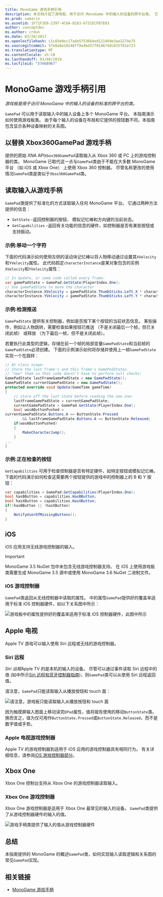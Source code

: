 ```yaml
---
title: MonoGame 游戏手柄引用
description: 本文档介绍了游戏板，用于访问 MonoGame 中的输入的设备的跨平台类。 它讨论了如何读取从游戏板输入，并提供示例代码。
ms.prod: xamarin
ms.assetid: 1F71F3E8-2397-4C6A-8163-6731ECFB7E03
author: conceptdev
ms.author: crdun
ms.date: 03/28/2017
ms.openlocfilehash: c1c03e0ec17ade57536b4ed121469e3ae2274e75
ms.sourcegitcommit: 57e8a0a10246ff9a4bd37f01d67ddc635f81e723
ms.translationtype: MT
ms.contentlocale: zh-CN
ms.lasthandoff: 03/08/2019
ms.locfileid: "57668967"
---
```

# <a name="monogame-gamepad-reference"></a>MonoGame 游戏手柄引用

_游戏板是用于访问 MonoGame 中的输入的设备的标准的跨平台的类。_

`GamePad` 可以用于读取输入中的输入设备上多个 MonoGame 平台。 本指南演示如何使用游戏板类。 由于每个输入的设备在布局和它提供的按钮数不同，本指南包含显示各种设备映射的关系图。

## <a name="gamepad-as-a-replacement-for-xbox360gamepad"></a>以替换 Xbox360GamePad 游戏手柄

提供的原始 XNA API`Xbox360GamePad`读取输入从 Xbox 360 或 PC 上的游戏控制器的类。 MonoGame 已取代这一点与`GamePad`类由于不能在大多数 MonoGame 平台 （如 iOS 或 Xbox One） 上使用 Xbox 360 控制器。 尽管名称更改的使用情况`GamePad`类是类似于`Xbox360GamePad`类。

## <a name="reading-input-from-gamepad"></a>读取输入从游戏手柄

`GamePad`类提供了标准化的方式读取输入任何 MonoGame 平台。 它通过两种方法提供的信息：

- `GetState` -返回控制器的按钮、 模拟记忆棒和方向键的当前状态。
- `GetCapabilities` -返回有关功能的信息的硬件，如控制器是否有某些按钮或支持振动。

### <a name="example-moving-a-character"></a>示例:移动一个字符

下面的代码演示如何使用左侧的滚动块记忆棒以将人物移动通过设置其`XVelocity`和`YVelocity`属性。 此代码假定`characterInstance`是某对象包含的实例`XVelocity`和`YVelocity`属性：

```csharp
// In Update, or some code called every frame:
var gamePadState = GamePad.GetState(PlayerIndex.One);
// Use gamePadState to move the character
characterInstance.XVelocity = gamePadState.ThumbSticks.Left.X * characterInstance.MaxSpeed;
characterInstance.YVelocity = gamePadState.ThumbSticks.Left.Y * characterInstance.MaxSpeed;
```

### <a name="example-detecting-pushes"></a>示例:检测推送

`GamePadState` 提供有关控制器，例如是否按下某个按钮的当前状态信息。 某些操作，例如让人物跳转，需要检查如果按钮已推送 （不是关闭最后一个帧，但已关闭此帧） 或释放 （为下最后一帧，但不是关闭此帧）。

若要执行此类型的逻辑，存储在前一个帧的局部变量`GamePadState`和当前帧的`GamePadState`必须创建。 下面的示例演示如何将存储并使用上一帧`GamePadState`实现一个在跳转：

```csharp
// At class scope:
// Store the last frame's and this frame's GamePadStates.
// "new" them so that code doesn't have to perform null checks:
GamePadState lastFrameGamePadState = new GamePadState();
GamePadState currentGamePadState = new GamePadState();
protected override void Update(GameTime gameTime)
{
    // store off the last state before reading the new one:
    lastFrameGamePadState = currentGamePadState;
    currentGamePadState = GamePad.GetState(PlayerIndex.One);
    bool wasAButtonPushed =
currentGamePadState.Buttons.A == ButtonState.Pressed
        && lastFrameGamePadState.Buttons.A == ButtonState.Released;
    if(wasAButtonPushed)
    {
        MakeCharacterJump();
    }
...
}
```

### <a name="example-checking-for-buttons"></a>示例:正在检查的按钮

`GetCapabilities` 可用于检查控制器是否有特定硬件，如特定按钮或模拟记忆棒。 下面的代码演示如何检查这需要两个按钮提供的游戏中的控制器上的 B 和 Y 按钮：

```csharp
var capabilities = GamePad.GetCapabilities(PlayerIndex.One);
bool hasBButton = capabilities.HasBButton;
bool hasXButton = capabilities.HasXButton;
if(!hasBButton || !hasXButton)
{
    NotifyUserOfMissingButtons();
}
```

## <a name="ios"></a>iOS

iOS 应用支持无线游戏控制器的输入。

> [!IMPORTANT]
> MonoGame 3.5 NuGet 包中未包含无线游戏控制器支持。 在 iOS 上使用游戏板类需要生成 MonoGame 3.5 源中或使用 MonoGame 3.6 NuGet 二进制文件。

### <a name="ios-game-controller"></a>iOS 游戏控制器

`GamePad`类返回从无线控制器中读取的属性。 中的属性`GamePad`提供好的覆盖率适用于标准 iOS 控制器硬件，如以下关系图中所示：

![](input-images/image1.png "游戏板中的属性提供好的覆盖率适用于标准 iOS 控制器硬件，此图中所示")

## <a name="apple-tv"></a>Apple 电视

Apple TV 游戏可以输入使用 Siri 远程或无线的游戏控制器。

### <a name="siri-remote"></a>Siri 远程

*Siri 远程*Apple TV 的是本机的输入的设备。 尽管可以通过事件读取 Siri 远程中的值 (如中所示[Siri 远程和蓝牙控制器指南](~/ios/tvos/platform/remote-bluetooth.md))，则`GamePad`类可以从使用 Siri 远程返回值。

请注意，`GamePad`只能读取输入从播放按钮和 touch 面：

![](input-images/image2.png "请注意，游戏板只能读取输入从播放按钮和 touch 面")

因为触摸屏输入图面上移动读完`DPad`属性，值将报告使用的移动`ButtonState`类。 换而言之，值为仅可用作`ButtonState.Pressed`或`ButtonState.Released`，而不是数字值或手势。

### <a name="apple-tv-game-controller"></a>Apple 电视游戏控制器

Apple TV 的游戏控制器到适用于 iOS 应用的游戏控制器具有相同行为。 有关详细信息，请参阅[iOS 游戏控制器部分](#iOS-game-controller)。 

## <a name="xbox-one"></a>Xbox One

Xbox One 控制台支持从 Xbox One 的游戏控制器读取输入。

### <a name="xbox-one-game-controller"></a>Xbox One 游戏控制器

Xbox One 游戏控制器是适用于 Xbox One 最常见的输入的设备。 `GamePad`类提供了从游戏控制器硬件的输入的值。

![](input-images/image3.png "游戏手柄类提供了输入的值从游戏控制器硬件")

## <a name="summary"></a>总结

本指南提供的 MonoGame 的概述`GamePad`类，如何实现输入读取逻辑和关系图的常见`GamePad`实现。

## <a name="related-links"></a>相关链接

- [MonoGame 游戏手柄](http://www.monogame.net/documentation/?page=T_Microsoft_Xna_Framework_Input_GamePad)
